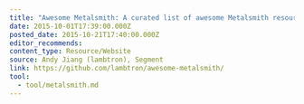 ```yaml
---
title: "Awesome Metalsmith: A curated list of awesome Metalsmith resources"
date: 2015-10-01T17:39:00.000Z
posted_date: 2015-10-21T17:40:00.000Z
editor_recommends:
content_type: Resource/Website
source: Andy Jiang (lambtron), Segment
link: https://github.com/lambtron/awesome-metalsmith/
tool:
  - tool/metalsmith.md
---
```





